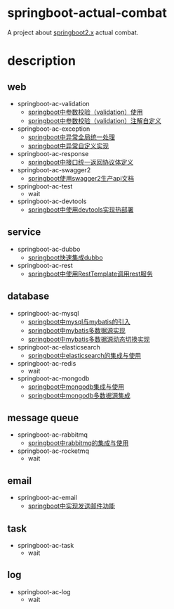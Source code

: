 # springboot-actual-combat
A project about [springboot2.x](https://spring.io/projects/spring-boot) actual combat.

# description
## web
- springboot-ac-validation
  - [springboot中参数校验（validation）使用](https://lazycece.github.io/2019/02/16/springboot中参数校验（validation）使用)
  - [springboot中参数校验（validation）注解自定义](https://lazycece.github.io/2019/02/16/springboot中参数校验（validation）注解自定义)
- springboot-ac-exception
  - [springboot中异常全局统一处理](https://lazycece.github.io/2019/02/23/springboot中异常全局统一处理)
  - [springboot中异常自定义实现](https://lazycece.github.io/2019/02/23/springboot中异常自定义实现)
- springboot-ac-response
  - [springboot中接口统一返回协议体定义](https://lazycece.github.io/2019/02/22/springboot中接口统一返回协议体定义)
- springboot-ac-swagger2
  - [springboot使用swagger2生产api文档](https://lazycece.github.io/2019/01/31/springboot使用swagger2生产api文档)
- springboot-ac-test
  - wait
- springboot-ac-devtools
  - [springboot中使用devtools实现热部署](https://lazycece.github.io/2019/02/24/springboot中使用devtools实现热部署)

## service
- springboot-ac-dubbo
  - [springboot快速集成dubbo](https://lazycece.github.io/2019/03/30/springboot快速集成dubbo/)
- springboot-ac-rest
  - [springboot中使用RestTemplate调用rest服务](https://lazycece.github.io/2019/05/22/springboot%E4%B8%AD%E4%BD%BF%E7%94%A8RestTemplate%E8%B0%83%E7%94%A8rest%E6%9C%8D%E5%8A%A1/)


## database
- springboot-ac-mysql
  - [springboot中mysql与mybatis的引入](https://lazycece.github.io/2019/05/04/springboot%E4%B8%ADmysql%E4%B8%8Emybatis%E7%9A%84%E5%BC%95%E5%85%A5/)
  - [springboot中mybatis多数据源实现](https://lazycece.github.io/2019/05/04/springboot%E4%B8%ADmybatis%E5%A4%9A%E6%95%B0%E6%8D%AE%E6%BA%90%E5%AE%9E%E7%8E%B0/)
  - [springboot中mybatis多数据源动态切换实现](https://lazycece.github.io/2019/05/04/springboot%E4%B8%ADmybatis%E5%A4%9A%E6%95%B0%E6%8D%AE%E6%BA%90%E5%8A%A8%E6%80%81%E5%88%87%E6%8D%A2%E5%AE%9E%E7%8E%B0/)
- springboot-ac-elasticsearch
  - [springboot中elasticsearch的集成与使用](https://lazycece.github.io/2019/02/21/springboot中elasticsearch的集成与使用)
- springboot-ac-redis
  - wait
- springboot-ac-mongodb
  - [springboot中mongodb集成与使用](https://lazycece.github.io/2019/05/19/springboot%E4%B8%ADmongodb%E9%9B%86%E6%88%90%E4%B8%8E%E4%BD%BF%E7%94%A8/)
  - [springboot中mongodb多数据源集成](https://lazycece.github.io/2019/05/19/springboot%E4%B8%ADmongodb%E5%A4%9A%E6%95%B0%E6%8D%AE%E6%BA%90%E9%9B%86%E6%88%90/)


## message queue
- springboot-ac-rabbitmq
  - [springboot中rabbitmq的集成与使用](https://lazycece.github.io/2019/04/06/springboot%E4%B8%ADrabbitmq%E7%9A%84%E9%9B%86%E6%88%90%E4%B8%8E%E4%BD%BF%E7%94%A8/)
- springboot-ac-rocketmq
  - wait
  
## email
- springboot-ac-email
  - [springboot中实现发送邮件功能](https://lazycece.github.io/2019/05/21/springboot%E4%B8%AD%E5%AE%9E%E7%8E%B0%E5%8F%91%E9%80%81%E9%82%AE%E4%BB%B6%E5%8A%9F%E8%83%BD/)

## task
- springboot-ac-task
  - wait

## log
- springboot-ac-log
  - wait  








  

